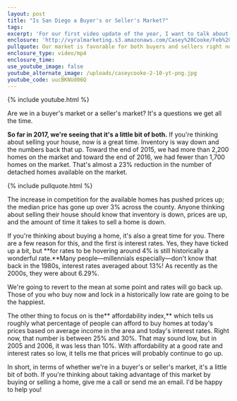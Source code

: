 ```yaml
---
layout: post
title: "Is San Diego a Buyer's or Seller's Market?"
tags:
excerpt: 'For our first video update of the year, I want to talk about how our market is favorable for both home buyers and sellers right now and why that might not be the case much longer.'
enclosure: 'http://vyralmarketing.s3.amazonaws.com/Casey%20Cooke/Feb%201%20%282%29.mp4'
pullquote: Our market is favorable for both buyers and sellers right now.
enclosure_type: video/mp4
enclosure_time:
use_youtube_image: false
youtube_alternate_image: /uploads/caseycooke-2-10-yt-png.jpg
youtube_code: uucBKNUd06Q
---
```



{% include youtube.html %}

Are we in a buyer's market or a seller's market? It's a questions we get all the time.

**So far in 2017, we're seeing that it's a little bit of both.** If you're thinking about selling your house, now is a great time. Inventory is way down and the numbers back that up. Toward the end of 2015, we had more than 2,200 homes on the market and toward the end of 2016, we had fewer than 1,700 homes on the market. That's almost a 23% reduction in the number of detached homes available on the market.

{% include pullquote.html %}

The increase in competition for the available homes has pushed prices up; the median price has gone up over 3% across the county. Anyone thinking about selling their house should know that inventory is down, prices are up, and the amount of time it takes to sell a home is down.

If you're thinking about buying a home, it's also a great time for you. There are a few reason for this, and the first is interest rates. Yes, they have ticked up a bit, but **for rates to be hovering around 4% is still historically a wonderful rate.**Many people—millennials especially—don't know that back in the 1980s, interest rates averaged about 13%! As recently as the 2000s, they were about 6.29%.

We're going to revert to the mean at some point and rates will go back up. Those of you who buy now and lock in a historically low rate are going to be the happiest.

The other thing to focus on is the** affordability index,** which tells us roughly what percentage of people can afford to buy homes at today's prices based on average income in the area and today's interest rates. Right now, that number is between 25% and 30%. That may sound low, but in 2005 and 2006, it was less than 10%. With affordability at a good rate and interest rates so low, it tells me that prices will probably continue to go up.

In short, in terms of whether we're in a buyer's or seller's market, it's a little bit of both. If you're thinking about taking advantage of this market by buying or selling a home, give me a call or send me an email. I'd be happy to help you!